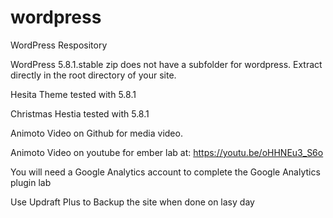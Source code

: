 # wordpress
WordPress Respository

WordPress 5.8.1.stable zip does not have a subfolder for wordpress. Extract directly in the root directory of your site.

Hesita Theme tested with 5.8.1

Christmas Hestia tested with 5.8.1

Animoto Video on Github for media video.

Animoto Video on youtube for ember lab at: https://youtu.be/oHHNEu3_S6o

You will need a Google Analytics account to complete the Google Analytics plugin lab

Use Updraft Plus to Backup the site when done on lasy day

